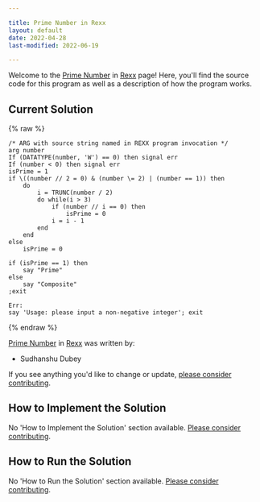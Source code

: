```yaml
---

title: Prime Number in Rexx
layout: default
date: 2022-04-28
last-modified: 2022-06-19

---
```


Welcome to the [Prime Number](https://sampleprograms.io/projects/prime-number) in [Rexx](https://sampleprograms.io/languages/rexx) page! Here, you'll find the source code for this program as well as a description of how the program works.

## Current Solution

{% raw %}

```rexx
/* ARG with source string named in REXX program invocation */
arg number
If (DATATYPE(number, 'W') == 0) then signal err
If (number < 0) then signal err
isPrime = 1
if \((number // 2 = 0) & (number \= 2) | (number == 1)) then
	do
		i = TRUNC(number / 2)
		do while(i > 3)
			if (number // i == 0) then
				isPrime = 0
			i = i - 1
		end
	end
else
	isPrime = 0

if (isPrime == 1) then
	say "Prime"
else
	say "Composite"
;exit

Err:
say 'Usage: please input a non-negative integer'; exit
```

{% endraw %}

[Prime Number](https://sampleprograms.io/projects/prime-number) in [Rexx](https://sampleprograms.io/languages/rexx) was written by:

- Sudhanshu Dubey

If you see anything you'd like to change or update, [please consider contributing](https://github.com/TheRenegadeCoder/sample-programs).

## How to Implement the Solution

No 'How to Implement the Solution' section available. [Please consider contributing](https://github.com/TheRenegadeCoder/sample-programs-website).

## How to Run the Solution

No 'How to Run the Solution' section available. [Please consider contributing](https://github.com/TheRenegadeCoder/sample-programs-website).